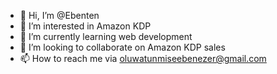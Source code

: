 - 👋 Hi, I’m @Ebenten
- 👀 I’m interested in Amazon KDP
- 🌱 I’m currently learning web development
- 💞️ I’m looking to collaborate on Amazon KDP sales
- 📫 How to reach me via oluwatunmiseebenezer@gmail.com

<!---
Ebenten/Ebenten is a ✨ special ✨ repository because its `README.md` (this file) appears on your GitHub profile.
You can click the Preview link to take a look at your changes.
--->
